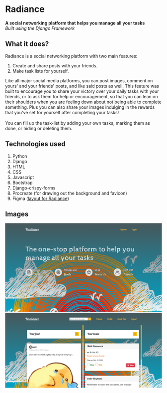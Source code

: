 # Radiance
**A social networking platform that helps you manage all your tasks**<br>
_Built using the Django Framework_


## What it does?
Radiance is a social networking platform with two main features:
1. Create and share posts with your friends.
2. Make task lists for yourself.

Like all major social media platforms, you can post images, comment on yours' and your friends' posts, and like said posts as well.
This feature was built to encourage you to share your victory over your daily tasks with your friends, or to ask them for help or encouragement, so that you can lean on their shoulders when you are feeling down about not being able to complete something.
Plus you can also share your images indulging in the rewards that you've set for yourself after completing your tasks!
<br><br>
You can fill up the task-list by adding your own tasks, marking them as done, or hiding or deleting them.

## Technologies used
1. Python
2. Django
3. HTML
4. CSS
5. Javascript
6. Bootstrap
7. Django-crispy-forms
8. Procreate (for drawing out the background and favicon)
9. Figma ([layout for Radiance](https://www.figma.com/file/Cv9aNQSRbaMq3miZ2QW33d/Radiance?node-id=1%3A2))

## Images
![home.png](https://github.com/Chahat08/Radiance/blob/master/project_images/home.png?raw=true)
<img src = "https://github.com/Chahat08/Radiance/blob/master/project_images/Screenshopng.png" style="width=50%; height=auto;">
